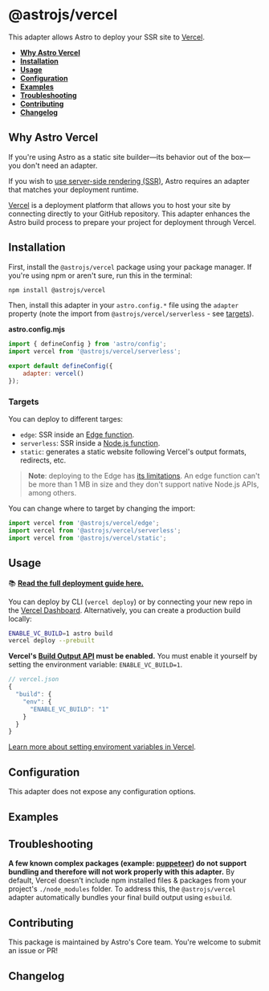 # @astrojs/vercel

This adapter allows Astro to deploy your SSR site to [Vercel](https://www.vercel.com/).

- <strong>[Why Astro Vercel](#why-astro-vercel)</strong>
- <strong>[Installation](#installation)</strong>
- <strong>[Usage](#usage)</strong>
- <strong>[Configuration](#configuration)</strong>
- <strong>[Examples](#examples)</strong>
- <strong>[Troubleshooting](#troubleshooting)</strong>
- <strong>[Contributing](#contributing)</strong>
- <strong>[Changelog](#changelog)</strong>

## Why Astro Vercel

If you're using Astro as a static site builder—its behavior out of the box—you don't need an adapter.

If you wish to [use server-side rendering (SSR)](https://docs.astro.build/en/guides/server-side-rendering/), Astro requires an adapter that matches your deployment runtime.

[Vercel](https://www.netlify.com/) is a deployment platform that allows you to host your site by connecting directly to your GitHub repository.  This adapter enhances the Astro build process to prepare your project for deployment through Vercel.

## Installation

First, install the `@astrojs/vercel` package using your package manager. If you're using npm or aren't sure, run this in the terminal:
```sh
npm install @astrojs/vercel
```

Then, install this adapter in your `astro.config.*` file using the `adapter` property (note the import from `@astrojs/vercel/serverless` - see [targets](#targets)).

 __astro.config.mjs__ 

```js
import { defineConfig } from 'astro/config';
import vercel from '@astrojs/vercel/serverless';

export default defineConfig({
	adapter: vercel()
});
```

### Targets

You can deploy to different targes:

- `edge`: SSR inside an [Edge function](https://vercel.com/docs/concepts/functions/edge-functions).
- `serverless`: SSR inside a [Node.js function](https://vercel.com/docs/concepts/functions/serverless-functions).
- `static`: generates a static website following Vercel's output formats, redirects, etc.

> **Note**: deploying to the Edge has [its limitations](https://vercel.com/docs/concepts/functions/edge-functions#known-limitations). An edge function can't be more than 1 MB in size and they don't support native Node.js APIs, among others.

You can change where to target by changing the import:

```js
import vercel from '@astrojs/vercel/edge';
import vercel from '@astrojs/vercel/serverless';
import vercel from '@astrojs/vercel/static';
```

## Usage

📚 **[Read the full deployment guide here.](https://docs.astro.build/en/guides/deploy/vercel/)**

You can deploy by CLI (`vercel deploy`) or by connecting your new repo in the [Vercel Dashboard](https://vercel.com/). Alternatively, you can create a production build locally:

```sh
ENABLE_VC_BUILD=1 astro build
vercel deploy --prebuilt
```

**Vercel's [Build Output API](https://vercel.com/docs/build-output-api/v3) must be enabled.** You must enable it yourself by setting the environment variable: `ENABLE_VC_BUILD=1`. 

```js
// vercel.json
{
  "build": {
    "env": {
      "ENABLE_VC_BUILD": "1"
    }
  }
}
```

[Learn more about setting enviroment variables in Vercel](https://vercel.com/docs/concepts/projects/environment-variables).

## Configuration

This adapter does not expose any configuration options.

## Examples

## Troubleshooting

**A few known complex packages (example: [puppeteer](https://github.com/puppeteer/puppeteer)) do not support bundling and therefore will not work properly with this adapter.** By default, Vercel doesn't include npm installed files & packages from your project's `./node_modules` folder. To address this, the `@astrojs/vercel` adapter automatically bundles your final build output using `esbuild`.

## Contributing

This package is maintained by Astro's Core team. You're welcome to submit an issue or PR!

## Changelog

[astro-integration]: https://docs.astro.build/en/guides/integrations-guide/
